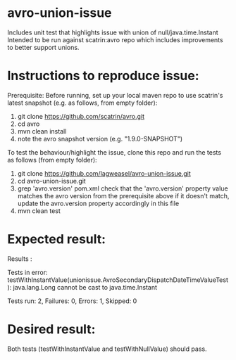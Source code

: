 # avro-union-issue
Includes unit test that highlights issue with union of null/java.time.Instant
Intended to be run against scatrin:avro repo which includes improvements to better support unions.

# Instructions to reproduce issue:
Prerequisite: Before running, set up your local maven repo to use scatrin's latest snapshot (e.g. as follows, from empty folder):
1. git clone https://github.com/scatrin/avro.git
2. cd avro
3. mvn clean install
4. note the avro snapshot version (e.g. "1.9.0-SNAPSHOT")

To test the behaviour/highlight the issue, clone this repo and run the tests as follows (from empty folder):
1. git clone https://github.com/lagweasel/avro-union-issue.git
2. cd avro-union-issue.git
3. grep 'avro.version' pom.xml
   check that the 'avro.version' property value matches the avro version from the prerequisite above
   if it doesn't match, update the avro.version property accordingly in this file
4. mvn clean test

# Expected result:
Results :

Tests in error:
  testWithInstantValue(unionissue.AvroSecondaryDispatchDateTimeValueTest): java.lang.Long cannot be cast to java.time.Instant

Tests run: 2, Failures: 0, Errors: 1, Skipped: 0

# Desired result:
Both tests (testWithInstantValue and testWithNullValue) should pass.

